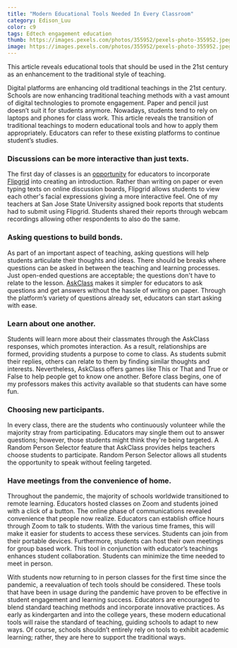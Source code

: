```yaml
---
title: "Modern Educational Tools Needed In Every Classroom"
category: Edison_Luu
color: c9
tags: Edtech engagement education
thumb: https://images.pexels.com/photos/355952/pexels-photo-355952.jpeg?auto=compress&cs=tinysrgb&w=1260&h=750&dpr=2
image: https://images.pexels.com/photos/355952/pexels-photo-355952.jpeg?auto=compress&cs=tinysrgb&w=1260&h=750&dpr=2 
---
```

This article reveals educational tools that should be used in the 21st century as an enhancement to the traditional style of teaching.
<!--more-->

Digital platforms are enhancing old traditional teachings in the 21st century. Schools are now enhancing traditional teaching methods with a vast amount of digital technologies to promote engagement. Paper and pencil just doesn’t suit it for students anymore. Nowadays, students tend to rely on laptops and phones for class work. This article reveals the transition of traditional teachings to modern educational tools and how to apply them appropriately. Educators can refer to these existing platforms to continue student’s studies.

### Discussions can be more interactive than just texts.
The first day of classes is an [opportunity] for educators to incorporate [Flipgrid] into creating an introduction. Rather than writing on paper or even typing texts on online discussion boards, Flipgrid allows students to view each other's facial expressions giving a more interactive feel. One of my teachers at San Jose State University assigned book reports that students had to submit using Flipgrid. Students shared their reports through webcam recordings allowing other respondents to also do the same.

### Asking questions to build bonds.
As part of an important aspect of teaching, asking questions will help students articulate their thoughts and ideas. There should be breaks where questions can be asked in between the teaching and learning processes. Just open-ended questions are acceptable; the questions don't have to relate to the lesson. [AskClass] makes it simpler for educators to ask questions and get answers without the hassle of writing on paper. Through the platform’s variety of questions already set, educators can start asking with ease.

### Learn about one another.
Students will learn more about their classmates through the AskClass responses, which promotes interaction. As a result, relationships are formed, providing students a purpose to come to class. As students submit their replies, others can relate to them by finding similar thoughts and interests. Nevertheless, AskClass offers games like This or That and True or False to help people get to know one another. Before class begins, one of my professors makes this activity available so that students can have some fun.

### Choosing new participants.
In every class, there are the students who continuously volunteer while the majority stray from participating. Educators may single them out to answer questions; however, those students might think they're being targeted. A Random Person Selector feature that AskClass provides helps teachers choose students to participate. Random Person Selector allows all students the opportunity to speak without feeling targeted. 

### Have meetings from the convenience of home.
Throughout the pandemic, the majority of schools worldwide transitioned to remote learning. Educators hosted classes on Zoom and students joined with a click of a button. The online phase of communications revealed convenience that people now realize. Educators can establish office hours through Zoom to talk to students. With the various time frames, this will make it easier for students to access these services. Students can join from their portable devices. Furthermore, students can host their own meetings for group based work. This tool in conjunction with educator’s teachings enhances student collaboration. Students can minimize the time needed to meet in person.

With students now returning to in person classes for the first time since the pandemic, a reevaluation of tech tools should be considered. These tools that have been in usage during the pandemic have proven to be effective in student engagement and learning success. Educators are encouraged to blend standard teaching methods and incorporate innovative practices. As early as kindergarten and into the college years, these modern educational tools will raise the standard of teaching, guiding schools to adapt to new ways. Of course, schools shouldn’t entirely rely on tools to exhibit academic learning; rather, they are here to support the traditional ways. 


[AskClass]: https://askclass.com/
[opportunity]: https://teaching.cornell.edu/teaching-resources/designing-your-course/first-day-class#:~:text=This%20is%20an%20opportunity%20to,to%20have%20a%20clear%20plan.
[Flipgrid]: https://info.flip.com/